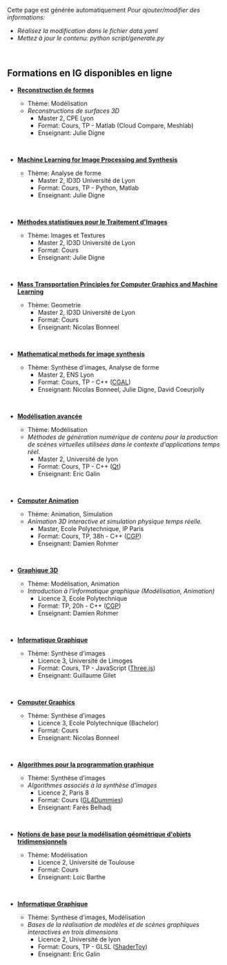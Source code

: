 Cette page est générée automatiquement
_Pour ajouter/modifier des informations:_
  - _Réalisez la modification dans le fichier data.yaml_
 - _Mettez à jour le contenu: python script/generate.py_
<br>

## Formations en IG disponibles en ligne

* **[Reconstruction de formes](https://perso.liris.cnrs.fr/julie.digne/teaching.html)** 

  * Thème: Modélisation 
  *  _Reconstructions de surfaces 3D_ 
     * Master 2, CPE Lyon 
     * Format: Cours, TP - Matlab (Cloud Compare, Meshlab) 
     * Enseignant: Julie Digne
<br>

* **[Machine Learning for Image Processing and Synthesis](https://perso.liris.cnrs.fr/julie.digne/teaching.html)** 

  * Thème: Analyse de forme 
     * Master 2, ID3D Université de Lyon 
     * Format: Cours, TP - Python, Matlab 
     * Enseignant: Julie Digne
<br>

* **[Méthodes statistiques pour le Traitement d'Images](https://perso.liris.cnrs.fr/julie.digne/teaching.html)** 

  * Thème: Images et Textures 
     * Master 2, ID3D Université de Lyon 
     * Format: Cours 
     * Enseignant: Julie Digne
<br>

* **[Mass Transportation Principles for Computer Graphics and Machine Learning](https://perso.liris.cnrs.fr/nbonneel/Lyon1_Transport.pdf)** 

  * Thème: Geometrie 
     * Master 2, ID3D Université de Lyon 
     * Format: Cours 
     * Enseignant: Nicolas Bonneel
<br>

* **[Mathematical methods for image synthesis](https://perso.liris.cnrs.fr/nicolas.bonneel/ENS.html)** 

  * Thème: Synthèse d'images, Analyse de forme 
     * Master 2, ENS Lyon 
     * Format: Cours, TP - C++ ([CGAL](https://www.cgal.org/)) 
     * Enseignant: Nicolas Bonneel, Julie Digne, David Coeurjolly
<br>

* **[Modélisation avancée](https://perso.liris.cnrs.fr/eric.galin/M2/)** 

  * Thème: Modélisation 
  *  _Méthodes de génération numérique de contenu pour la production de scènes virtuelles utilisées dans le contexte d'applications temps réel._ 
     * Master 2, Université de lyon 
     * Format: Cours, TP - C++ ([Qt](https://doc.qt.io/qt-6/qtopengl-index.html)) 
     * Enseignant: Eric Galin
<br>

* **[Computer Animation](https://imagecomputing.net/damien.rohmer/teaching/inf585/index.html)** 

  * Thème: Animation, Simulation 
  *  _Animation 3D interactive et simulation physique temps réelle._ 
     * Master, Ecole Polytechnique, IP Paris 
     * Format: Cours, TP, 38h - C++ ([CGP](https://imagecomputing.net/cgp/index.html)) 
     * Enseignant: Damien Rohmer
<br>

* **[Graphique 3D](https://imagecomputing.net/damien.rohmer/teaching/inf443/practice/index.html)** 

  * Thème: Modélisation, Animation 
  *  _Introduction à l'informatique graphique (Modélisation, Animation)_ 
     * Licence 3, Ecole Polytechnique 
     * Format: TP, 20h - C++ ([CGP](https://imagecomputing.net/cgp/index.html)) 
     * Enseignant: Damien Rohmer
<br>

* **[Informatique Graphique](https://www.unilim.fr/pages_perso/guillaume.gilet/#Licence3)** 

  * Thème: Synthèse d'images 
     * Licence 3, Université de Limoges 
     * Format: Cours, TP - JavaScript ([Three.js](https://threejs.org/)) 
     * Enseignant: Guillaume Gilet
<br>

* **[Computer Graphics](https://perso.liris.cnrs.fr/nbonneel/poly.pdf)** 

  * Thème: Synthèse d'images 
     * Licence 3, Ecole Polytechnique (Bachelor) 
     * Format: Cours 
     * Enseignant: Nicolas Bonneel
<br>

* **[Algorithmes pour la programmation graphique](https://expreg.org/amsi/C/APG2223S1/)** 

  * Thème: Synthèse d'images 
  *  _Algorithmes associés à la synthèse d'images_ 
     * Licence 2, Paris 8 
     * Format: Cours ([GL4Dummies](https://gl4d.api8.fr/FR/)) 
     * Enseignant: Farès Belhadj
<br>

* **[Notions de base pour la modélisation géométrique d'objets tridimensionnels](https://www.irit.fr/~Loic.Barthe/teaching.php#Modelisation)** 

  * Thème: Modélisation 
     * Licence 2, Université de Toulouse 
     * Format: Cours 
     * Enseignant: Loic Barthe
<br>

* **[Informatique Graphique](https://perso.liris.cnrs.fr/eric.galin/L2)** 

  * Thème: Synthèse d'images, Modélisation 
  *  _Bases de la réalisation de modèles et de scènes graphiques interactives en trois dimensions_ 
     * Licence 2, Université de lyon 
     * Format: Cours, TP - GLSL ([ShaderToy](https://www.shadertoy.com/)) 
     * Enseignant: Eric Galin
<br>

